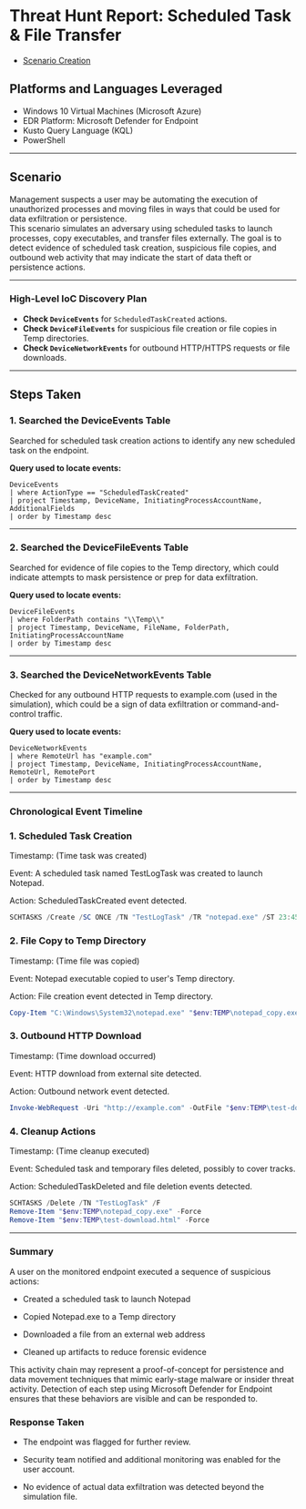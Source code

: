 # Threat Hunt Report: Scheduled Task & File Transfer

- [Scenario Creation](https://github.com/zainabissa29/threat-hunting-scenario-scheduled-task-detection/blob/main/threat-hunting-scenario-scheduled-task-detection-event-creation.md)

## Platforms and Languages Leveraged
- Windows 10 Virtual Machines (Microsoft Azure)
- EDR Platform: Microsoft Defender for Endpoint
- Kusto Query Language (KQL)
- PowerShell

---

## Scenario

Management suspects a user may be automating the execution of unauthorized processes and moving files in ways that could be used for data exfiltration or persistence.  
This scenario simulates an adversary using scheduled tasks to launch processes, copy executables, and transfer files externally. The goal is to detect evidence of scheduled task creation, suspicious file copies, and outbound web activity that may indicate the start of data theft or persistence actions.

---

### High-Level IoC Discovery Plan

- **Check `DeviceEvents`** for `ScheduledTaskCreated` actions.
- **Check `DeviceFileEvents`** for suspicious file creation or file copies in Temp directories.
- **Check `DeviceNetworkEvents`** for outbound HTTP/HTTPS requests or file downloads.

---

## Steps Taken

### 1. Searched the DeviceEvents Table

Searched for scheduled task creation actions to identify any new scheduled task on the endpoint.

**Query used to locate events:**
```kql
DeviceEvents
| where ActionType == "ScheduledTaskCreated"
| project Timestamp, DeviceName, InitiatingProcessAccountName, AdditionalFields
| order by Timestamp desc

```
---


### 2. Searched the DeviceFileEvents Table
Searched for evidence of file copies to the Temp directory, which could indicate attempts to mask persistence or prep for data exfiltration.

**Query used to locate events:**
```kql
DeviceFileEvents
| where FolderPath contains "\\Temp\\"
| project Timestamp, DeviceName, FileName, FolderPath, InitiatingProcessAccountName
| order by Timestamp desc
```
---

### 3. Searched the DeviceNetworkEvents Table
Checked for any outbound HTTP requests to example.com (used in the simulation), which could be a sign of data exfiltration or command-and-control traffic.

**Query used to locate events:**

```kql
DeviceNetworkEvents
| where RemoteUrl has "example.com"
| project Timestamp, DeviceName, InitiatingProcessAccountName, RemoteUrl, RemotePort
| order by Timestamp desc
```
---


### Chronological Event Timeline

### 1. Scheduled Task Creation

Timestamp: (Time task was created)

Event: A scheduled task named TestLogTask was created to launch Notepad.

Action: ScheduledTaskCreated event detected.
```powershell
SCHTASKS /Create /SC ONCE /TN "TestLogTask" /TR "notepad.exe" /ST 23:45
```


### 2. File Copy to Temp Directory
Timestamp: (Time file was copied)

Event: Notepad executable copied to user's Temp directory.

Action: File creation event detected in Temp directory.
```powershell
Copy-Item "C:\Windows\System32\notepad.exe" "$env:TEMP\notepad_copy.exe"
```

### 3. Outbound HTTP Download
Timestamp: (Time download occurred)

Event: HTTP download from external site detected.

Action: Outbound network event detected.
```powershell
Invoke-WebRequest -Uri "http://example.com" -OutFile "$env:TEMP\test-download.html"
```

### 4. Cleanup Actions
Timestamp: (Time cleanup executed)

Event: Scheduled task and temporary files deleted, possibly to cover tracks.

Action: ScheduledTaskDeleted and file deletion events detected.
```powershell
SCHTASKS /Delete /TN "TestLogTask" /F
Remove-Item "$env:TEMP\notepad_copy.exe" -Force
Remove-Item "$env:TEMP\test-download.html" -Force
```
---

### Summary
A user on the monitored endpoint executed a sequence of suspicious actions:

* Created a scheduled task to launch Notepad

* Copied Notepad.exe to a Temp directory

* Downloaded a file from an external web address

* Cleaned up artifacts to reduce forensic evidence

This activity chain may represent a proof-of-concept for persistence and data movement techniques that mimic early-stage malware or insider threat activity.
Detection of each step using Microsoft Defender for Endpoint ensures that these behaviors are visible and can be responded to.

### Response Taken
* The endpoint was flagged for further review.

* Security team notified and additional monitoring was enabled for the user account.

* No evidence of actual data exfiltration was detected beyond the simulation file.

